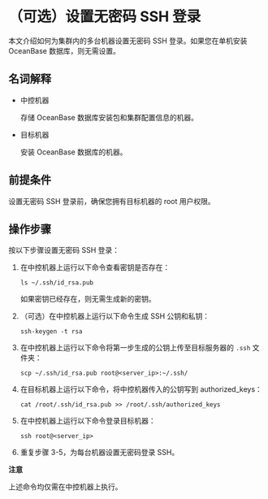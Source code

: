 （可选）设置无密码 SSH 登录 
=====================================

本文介绍如何为集群内的多台机器设置无密码 SSH 登录。如果您在单机安装 OceanBase 数据库，则无需设置。

名词解释 
-------------------------

* 中控机器

  存储 OceanBase 数据库安装包和集群配置信息的机器。
  

* 目标机器

  安装 OceanBase 数据库的机器。
  




前提条件 
-------------------------

设置无密码 SSH 登录前，确保您拥有目标机器的 root 用户权限。

操作步骤 
-------------------------

按以下步骤设置无密码 SSH 登录：

1. 在中控机器上运行以下命令查看密钥是否存在：

       ls ~/.ssh/id_rsa.pub

   

   如果密钥已经存在，则无需生成新的密钥。
   

2. （可选）在中控机器上运行以下命令生成 SSH 公钥和私钥：

       ssh-keygen -t rsa

   

3. 在中控机器上运行以下命令将第一步生成的公钥上传至目标服务器的 `.ssh` 文件夹：

       scp ~/.ssh/id_rsa.pub root@<server_ip>:~/.ssh/

   

4. 在目标机器上运行以下命令，将中控机器传入的公钥写到 authorized_keys：

       cat /root/.ssh/id_rsa.pub >> /root/.ssh/authorized_keys

   

5. 在中控机器上运行以下命令登录目标机器：

       ssh root@<server_ip>

   

6. 重复步骤 3-5，为每台机器设置无密码登录 SSH。

   



**注意**

上述命令均仅需在中控机器上执行。
